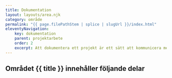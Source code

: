 ```yaml
---
title: Dokumentation
layout: layouts/area.njk
category: område
permalink: "{{ page.filePathStem | splice | slugUrl }}/index.html"
eleventyNavigation:
    key: dokumentation
    parent: projektarbete
    order: 2
    excerpt: Att dokumentera ett projekt är ett sätt att kommunicera med olika parter som varit delaktiga i arbetet
---
```

## Området {{ title }} innehåller följande delar
